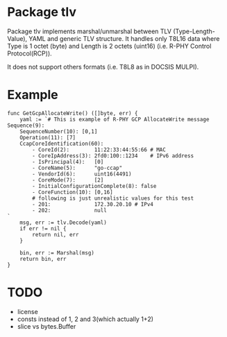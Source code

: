 Package tlv
===========

Package tlv implements marshal/unmarshal between TLV (Type-Length-Value), YAML and generic TLV structure.
It handles only T8L16 data where Type is 1 octet (byte)
and Length is 2 octets (uint16) (i.e. R-PHY Control Protocol(RCP)).

It does not support others formats (i.e. T8L8 as in DOCSIS MULPI).

Example
=======

```
func GetGcpAllocateWrite() ([]byte, err) {
	yaml := `# This is example of R-PHY GCP AllocateWrite message
Sequence(9):
    SequenceNumber(10): [0,1]
    Operation(11): [7]
    CcapCoreIdentification(60):
        - CoreId(2):        11:22:33:44:55:66 # MAC
        - CoreIpAddress(3): 2fd0:100::1234    # IPv6 address
        - IsPrincipal(4):   [0]
        - CoreName(5):      "go-ccap"
        - VendorId(6):      uint16(4491)
        - CoreMode(7):      [2]
        - InitialConfigurationComplete(8): false
        - CoreFunction(10): [0,16]
        # following is just unrealistic values for this test 
        - 201:              172.30.20.10 # IPv4
        - 202:              null
`
	msg, err := tlv.Decode(yaml)
    if err != nil {
        return nil, err
    }

	bin, err := Marshal(msg)
	return bin, err
}
```

TODO
====

* license
* consts instead of 1, 2 and 3(which actually 1+2)
* slice vs bytes.Buffer
